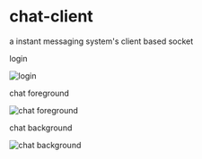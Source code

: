 # chat-client
a instant messaging system's client based socket


login

![login](https://github.com/Ewang777/chat-client/blob/master/%E7%99%BB%E5%BD%95.gif)

chat foreground

![chat foreground](https://github.com/Ewang777/chat-client/blob/master/%E5%89%8D%E5%8F%B0%E8%81%8A%E5%A4%A9.gif)

chat background

![chat background](https://github.com/Ewang777/chat-client/blob/master/%E5%90%8E%E5%8F%B0%E8%81%8A%E5%A4%A9%20(1).gif)
